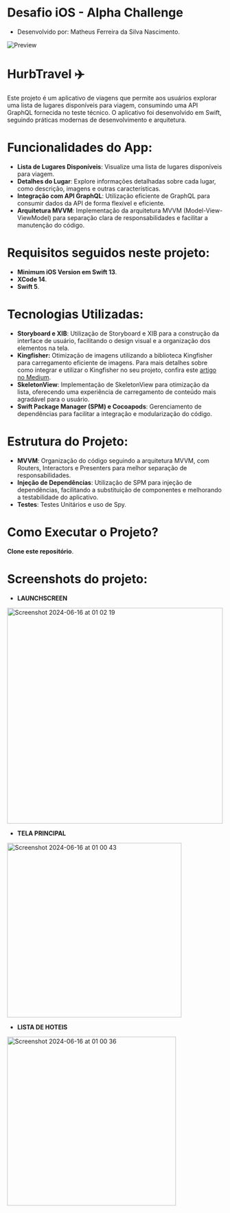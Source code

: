 # Desafio iOS - Alpha Challenge

- Desenvolvido por: Matheus Ferreira da Silva Nascimento.

![Preview](https://github.com/MatheusFerreiraZx/challenge-alpha/assets/75784609/8d40793f-b6d8-4a6f-8200-01b5173f1785)

# HurbTravel ✈️

Este projeto é um aplicativo de viagens que permite aos usuários explorar uma lista de lugares disponíveis para viagem, consumindo uma API GraphQL fornecida no teste técnico. O aplicativo foi desenvolvido em Swift, seguindo práticas modernas de desenvolvimento e arquitetura.

# Funcionalidades do App:

- **Lista de Lugares Disponíveis**: Visualize uma lista de lugares disponíveis para viagem.
- **Detalhes do Lugar**: Explore informações detalhadas sobre cada lugar, como descrição, imagens e outras características.
- **Integração com API GraphQL**: Utilização eficiente de GraphQL para consumir dados da API de forma flexível e eficiente.
- **Arquitetura MVVM**: Implementação da arquitetura MVVM (Model-View-ViewModel) para separação clara de responsabilidades e facilitar a manutenção do código.

#  Requisitos seguidos neste projeto:

- **Minimum iOS Version em Swift 13**.
- **XCode 14**.
- **Swift 5**.

#  Tecnologias Utilizadas:

- **Storyboard e XIB**: Utilização de Storyboard e XIB para a construção da interface de usuário, facilitando o design visual e a organização dos elementos na tela.
- **Kingfisher:** Otimização de imagens utilizando a biblioteca Kingfisher para carregamento eficiente de imagens. Para mais detalhes sobre como integrar e utilizar o Kingfisher no seu projeto, confira este [artigo no Medium](https://medium.com/@mathferreiranasc12/using-the-kingfisher-library-in-ios-development-1673e8b24a00).
- **SkeletonView**: Implementação de SkeletonView para otimização da lista, oferecendo uma experiência de carregamento de conteúdo mais agradável para o usuário.
- **Swift Package Manager (SPM) e Cocoapods**: Gerenciamento de dependências para facilitar a integração e modularização do código.


#  Estrutura do Projeto:

- **MVVM**: Organização do código seguindo a arquitetura MVVM, com Routers, Interactors e Presenters para melhor separação de responsabilidades.
- **Injeção de Dependências**: Utilização de SPM para injeção de dependências, facilitando a substituição de componentes e melhorando a testabilidade do aplicativo.
- **Testes**: Testes Unitários e uso de Spy.
  
# Como Executar o Projeto?

**Clone este repositório**.

# Screenshots do projeto:

- **LAUNCHSCREEN**

<img width="502" alt="Screenshot 2024-06-16 at 01 02 19" src="https://github.com/MatheusFerreiraZx/challenge-alpha/assets/75784609/35290747-7d12-4532-aa16-54f9756aa084">

- **TELA PRINCIPAL**
 
<img width="406" alt="Screenshot 2024-06-16 at 01 00 43" src="https://github.com/MatheusFerreiraZx/challenge-alpha/assets/75784609/41f3018b-0df7-4d73-9efc-ab2c87fdd76c">

- **LISTA DE HOTEIS**

<img width="393" alt="Screenshot 2024-06-16 at 01 00 36" src="https://github.com/MatheusFerreiraZx/challenge-alpha/assets/75784609/f3e1bc2e-c726-48af-a969-ddc2c85c4498">


